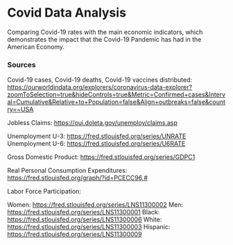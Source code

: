 # Covid Data Analysis

Comparing Covid-19 rates with the main economic indicators, which demonstrates the impact that the Covid-19 Pandemic has had in the American Economy.

### Sources 

Covid-19 cases, Covid-19 deaths, Covid-19 vaccines distributed:
https://ourworldindata.org/explorers/coronavirus-data-explorer?zoomToSelection=true&hideControls=true&Metric=Confirmed+cases&Interval=Cumulative&Relative+to+Population=false&Align+outbreaks=false&country=~USA

Jobless Claims:
https://oui.doleta.gov/unemploy/claims.asp

Unemployment U-3:
https://fred.stlouisfed.org/series/UNRATE
Unemployment U-6:
https://fred.stlouisfed.org/series/U6RATE

Gross Domestic Product:
https://fred.stlouisfed.org/series/GDPC1

Real Personal Consumption Expenditures:
https://fred.stlouisfed.org/graph/?id=PCECC96,#

Labor Force Participation:

Women:
https://fred.stlouisfed.org/series/LNS11300002
Men:
https://fred.stlouisfed.org/series/LNS11300001
Black:
https://fred.stlouisfed.org/series/LNS11300006
White:
https://fred.stlouisfed.org/series/LNS11300003
Hispanic:
https://fred.stlouisfed.org/series/LNS11300009
